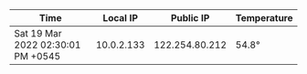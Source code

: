 | Time     | Local IP | Public IP | Temperature |
| ----------- | ----------- | ----------- | ----------- |
| Sat 19 Mar 2022 02:30:01 PM +0545      | 10.0.2.133     | 122.254.80.212  | 54.8° |
